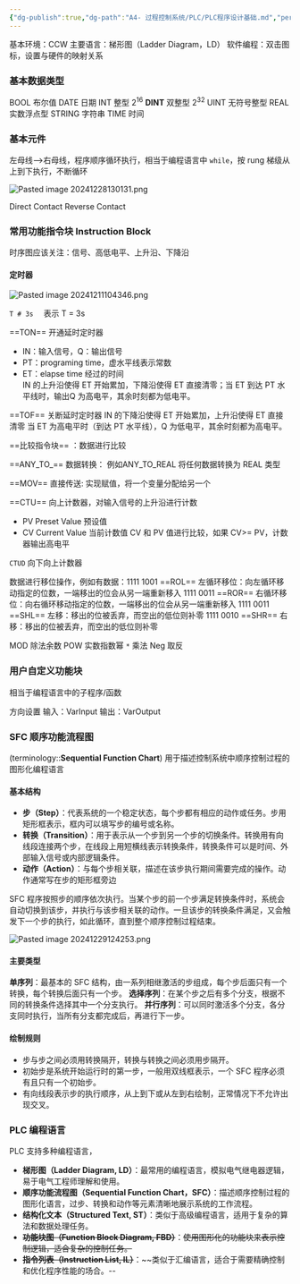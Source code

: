 ```yaml
---
{"dg-publish":true,"dg-path":"A4- 过程控制系统/PLC/PLC程序设计基础.md","permalink":"/A4- 过程控制系统/PLC/PLC程序设计基础/","dgPassFrontmatter":true,"noteIcon":"","created":"2024-11-21T17:30:14.000+08:00","updated":"2025-05-21T01:06:51.468+08:00"}
---
```




基本环境：CCW 
主要语言：梯形图（Ladder Diagram，LD）
软件编程：双击图标，设置与硬件的映射关系
### 基本数据类型
BOOL 布尔值
DATE  日期
INT  整型   $2^{16}$
**DINT** 双整型  $2^{32}$
UINT 无符号整型
REAL 实数浮点型
STRING  字符串
TIME 时间
### 基本元件
左母线-->右母线，程序顺序循环执行，相当于编程语言中 `while`，按 rung 梯级从上到下执行，不断循环

![Pasted image 20241228130131.png](/img/user/Functional%20files/Photo%20Resources/Pasted%20image%2020241228130131.png)

Direct Contact 
Reverse Contact 

### 常用功能指令块 Instruction Block
时序图应该关注：信号、高低电平、上升沿、下降沿
#### 定时器
![Pasted image 20241211104346.png](/img/user/Functional%20files/Photo%20Resources/Pasted%20image%2020241211104346.png)

`T # 3s  `   表示 T = 3s 

==TON==  开通延时定时器
- IN：输入信号，Q：输出信号
- PT：programing time，虚水平线表示常数
- ET：elapse time   经过的时间  
IN 的上升沿使得 ET 开始累加，下降沿使得 ET 直接清零；当 ET 到达 PT 水平线时，输出Q 为高电平，其余时刻都为低电平。

==TOF==  关断延时定时器
IN 的下降沿使得 ET 开始累加，上升沿使得 ET 直接清零
当 ET 为高电平时（到达 PT 水平线），Q 为低电平，其余时刻都为高电平。


==比较指令块== ：数据进行比较

==ANY_TO_==  数据转换：  例如ANY_TO_REAL 将任何数据转换为 REAL 类型

==MOV==   直接传送: 实现赋值，将一个变量分配给另一个


==CTU==  向上计数器，对输入信号的上升沿进行计数
- PV   Preset Value  预设值
- CV  Current Value  当前计数值
CV 和 PV 值进行比较，如果 CV>= PV，计数器输出高电平

`CTUD` 向下向上计数器

数据进行移位操作，例如有数据：1111 1001
==ROL==  左循环移位：向左循环移动指定的位数，一端移出的位会从另一端重新移入  1111 0011
==ROR==  右循环移位：向右循环移动指定的位数，一端移出的位会从另一端重新移入  1111 0011
==SHL==   左移：移出的位被丢弃，而空出的低位则补零 1111 0010
==SHR==   右移：移出的位被丢弃，而空出的低位则补零


MOD 除法余数
POW 实数指数幂
`*`  乘法
Neg 取反
### 用户自定义功能块
相当于编程语言中的子程序/函数

方向设置
输入：VarInput 
输出：VarOutput 


### SFC 顺序功能流程图
(terminology::**Sequential Function Chart**)
用于描述控制系统中顺序控制过程的图形化编程语言

#### 基本结构
- **步（Step）**：代表系统的一个稳定状态，每个步都有相应的动作或任务。步用矩形框表示，框内可以填写步的编号或名称。
- **转换（Transition）**：用于表示从一个步到另一个步的切换条件。转换用有向线段连接两个步，在线段上用短横线表示转换条件，转换条件可以是时间、外部输入信号或内部逻辑条件。
- **动作（Action）**：与每个步相关联，描述在该步执行期间需要完成的操作。动作通常写在步的矩形框旁边

SFC 程序按照步的顺序依次执行。当某个步的前一个步满足转换条件时，系统会自动切换到该步，并执行与该步相关联的动作。一旦该步的转换条件满足，又会触发下一个步的执行，如此循环，直到整个顺序控制过程结束。

![Pasted image 20241229124253.png](/img/user/Functional%20files/Photo%20Resources/Pasted%20image%2020241229124253.png)

#### 主要类型
**单序列**：最基本的 SFC 结构，由一系列相继激活的步组成，每个步后面只有一个转换，每个转换后面只有一个步。
**选择序列**：在某个步之后有多个分支，根据不同的转换条件选择其中一个分支执行。
**并行序列**：可以同时激活多个分支，各分支同时执行，当所有分支都完成后，再进行下一步。

#### 绘制规则
- 步与步之间必须用转换隔开，转换与转换之间必须用步隔开。
- 初始步是系统开始运行时的第一步，一般用双线框表示，一个 SFC 程序必须有且只有一个初始步。
- 有向线段表示步的执行顺序，从上到下或从左到右绘制，正常情况下不允许出现交叉。



### PLC 编程语言
PLC 支持多种编程语言，
- **梯形图（Ladder Diagram, LD）**：最常用的编程语言，模拟电气继电器逻辑，易于电气工程师理解和使用。
- **顺序功能流程图（Sequential Function Chart，SFC）**：描述顺序控制过程的图形化语言，过步、转换和动作等元素清晰地展示系统的工作流程。
- **结构化文本（Structured Text, ST）**：类似于高级编程语言，适用于复杂的算法和数据处理任务。
- **~~功能块图（Function Block Diagram, FBD）~~**：~~使用图形化的功能块来表示控制逻辑，适合复杂的控制任务。~~
- **~~指令列表（Instruction List, IL）~~**：~~类似于汇编语言，适合于需要精确控制和优化程序性能的场合。--

 